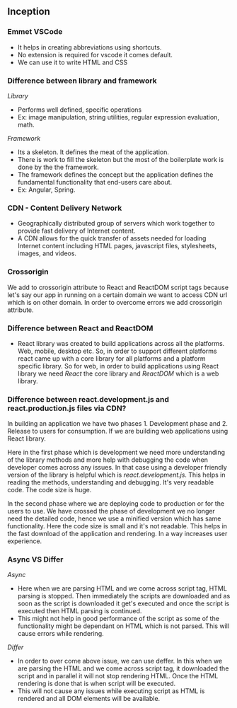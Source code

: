 ## Inception 

### Emmet VSCode
- It helps in creating abbreviations using shortcuts.
- No extension is required for vscode it comes default.
- We can use it to write HTML and CSS

### Difference between library and framework
*Library*
- Performs well defined, specific operations
- Ex: image manipulation, string utilities, regular expression evaluation, math. 

*Framework*
- Its a skeleton. It defines the meat of the application.
- There is work to fill the skeleton but the most of the boilerplate work is done by the the framework.
- The framework defines the concept but the application defines the fundamental functionality that end-users care about.
- Ex: Angular, Spring. 

### CDN - Content Delivery Network
- Geographically distributed group of servers which work together to provide fast delivery of Internet content.
- A CDN allows for the quick transfer of assets needed for loading Internet content including HTML pages, javascript files, stylesheets, images, and videos.

### Crossorigin
We add to crossorigin attribute to React and ReactDOM script tags because let's say our app in running on a certain domain we want to access CDN url which is on other domain. In order to overcome errors we add crossorigin attribute.

### Difference between React and ReactDOM
- React library was created to build applications across all the platforms. Web, mobile, desktop etc. So, in order to support different platforms react came up with a core library for all platforms and a platform specific library. So for web, in order to build applications using React library we need *React* the core library and *ReactDOM* which is a web library.

### Difference between react.development.js and react.production.js files via CDN?
In building an application we have two phases 1. Development phase and 2. Release to users for consumption. If we are building web applications using React library. 

Here in the first phase which is development we need more understanding of the library methods and more help with debugging the code when developer comes across any issues. In that case using a developer friendly version of the library is helpful which is *react.development.js*. This helps in reading the methods, understanding and debugging. It's very readable code. The code size is huge.

In the second phase where we are deploying code to production or for the users to use. We have crossed the phase of development we no longer need the detailed code, hence we use a minified version which has same functionality. Here the code size is small and it's not readable. This helps in the fast download of the application and rendering. In a way increases user experience.

### Async VS Differ
*Async*
- Here when we are parsing HTML and we come across script tag, HTML parsing is stopped. Then immediately the scripts are downloaded and as soon as the script is downloaded it get's executed and once the script is executed then HTML parsing is continued.
- This might not help in good performance of the script as some of the functionality might be dependant on HTML which is not parsed. This will cause errors while rendering.

*Differ*
- In order to over come above issue, we can use deffer. In this when we are parsing the HTML and we come across script tag, it downloaded the script and in parallel it will not stop rendering HTML. Once the HTML rendering is done that is when script will be executed.
- This will not cause any issues while executing script as HTML is rendered and all DOM elements will be available.
